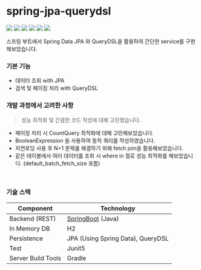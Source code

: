 # spring-jpa-querydsl
<img src="https://img.shields.io/badge/spring boot-6DB33F?style=flat&logo=spring boot&logoColor=white"/> <img src="https://img.shields.io/badge/JPA-6DB33F?style=flat&logo=spring&logoColor=white"/> <img src="https://img.shields.io/badge/QueryDSL-6DB33F?style=flat&logo=spring&logoColor=white"/> <img src="https://img.shields.io/badge/Junit-25A162?style=flat&logo=junit5&logoColor=white"/> <img src="https://img.shields.io/badge/H2-4479A1?style=flat&logo=h2&logoColor=white"/> <img src="https://img.shields.io/badge/gradle-02303A?style=flat&logo=gradle&logoColor=white"/>

스프링 부트에서 Spring Data JPA 와 QueryDSL을 활용하여 간단한 service를 구현해보았습니다.

### 기본 기능
- 데이터 조회 with JPA
- 검색 및 페이징 처리 with QueryDSL

### 개발 과정에서 고려한 사항
> 성능 최적화 및 간결한 코드 작성에 대해 고민했습니다.
- 페이징 처리 시 CountQuery 최적화에 대해 고민해보았습니다.
- BooleanExpression 을 사용하여 동적 쿼리를 작성하였습니다.
- 지연로딩 사용 후 N+1 문제를 해결하기 위해 fetch join을 활용해보았습니다.
- 같은 테이블에서 여러 데이터를 조회 시 where in 절로 성능 최적화를 해보았습니다. (default_batch_fetch_size 포함)

<br/>

### 기술 스택
Component         | Technology
---               | ---
Backend (REST)    | [SpringBoot](https://projects.spring.io/spring-boot) (Java)
In Memory DB      | H2 
Persistence       | JPA (Using Spring Data), QueryDSL
Test              | Junit5
Server Build Tools| Gradle

